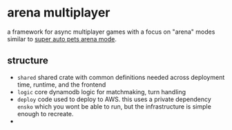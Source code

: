 # arena multiplayer

a framework for async multiplayer games with a focus on "arena" modes similar to [super auto pets arena mode](https://superautopets.wiki.gg/wiki/The_Basics#Arena).

## structure

- `shared` shared crate with common definitions needed across deployment time, runtime, and the frontend
- `logic` core dynamodb logic for matchmaking, turn handling
- `deploy` code used to deploy to AWS. this uses a private dependency `ensko` which you wont be able to run, but the infrastructure is simple enough to recreate.
- 
